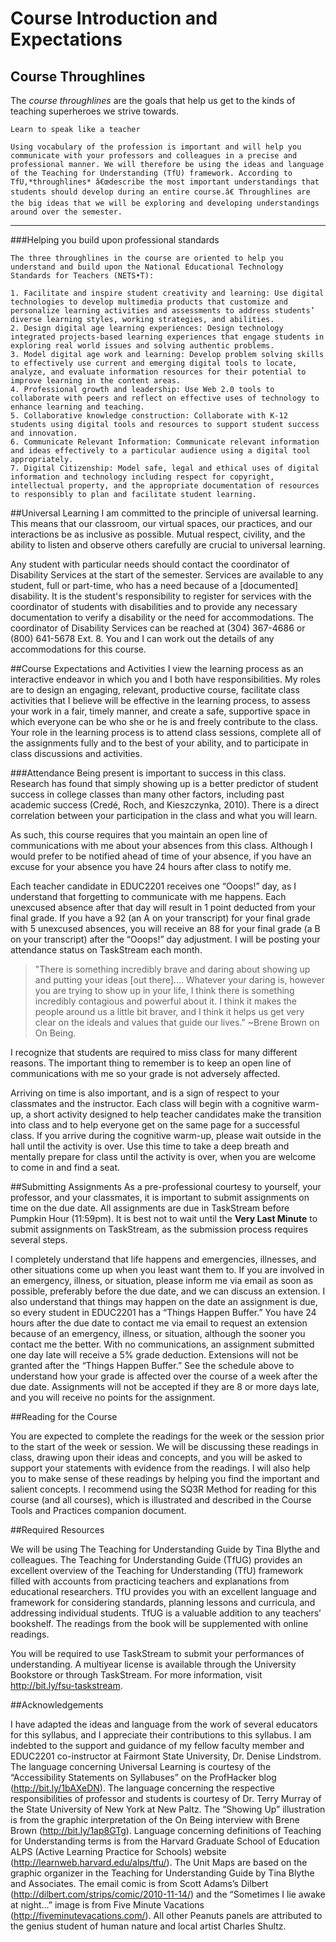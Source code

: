 # Course Introduction and Expectations

## Course Throughlines

The *course throughlines* are the goals that help us get to the kinds of
teaching superheroes we strive towards.

    Learn to speak like a teacher
    
    Using vocabulary of the profession is important and will help you
    communicate with your professors and colleagues in a precise and professional manner. We will therefore be using the ideas and language
    of the Teaching for Understanding (TfU) framework. According to
    TfU,*throughlines* â€œdescribe the most important understandings that
    students should develop during an entire course.â€ Throughlines are the big ideas that we will be exploring and developing understandings around over the semester.
    

----------

###Helping you build upon professional standards

    The three throughlines in the course are oriented to help you understand and build upon the National Educational Technology Standards for Teachers (NETS•T):

    1. Facilitate and inspire student creativity and learning: Use digital technologies to develop multimedia products that customize and personalize learning activities and assessments to address students’ diverse learning styles, working strategies, and abilities.
    2. Design digital age learning experiences: Design technology integrated projects-based learning experiences that engage students in exploring real world issues and solving authentic problems.
    3. Model digital age work and learning: Develop problem solving skills to effectively use current and emerging digital tools to locate, analyze, and evaluate information resources for their potential to improve learning in the content areas.
    4. Professional growth and leadership: Use Web 2.0 tools to collaborate with peers and reflect on effective uses of technology to enhance learning and teaching.
    5. Collaborative knowledge construction: Collaborate with K-12 students using digital tools and resources to support student success and innovation.
    6. Communicate Relevant Information: Communicate relevant information and ideas effectively to a particular audience using a digital tool appropriately.
    7. Digital Citizenship: Model safe, legal and ethical uses of digital information and technology including respect for copyright, intellectual property, and the appropriate documentation of resources to responsibly to plan and facilitate student learning.

##Universal Learning
I am committed to the principle of universal learning. This means that our classroom, our virtual spaces, our practices, and our interactions be as inclusive as possible. Mutual respect, civility, and the ability to listen and observe others carefully are crucial to universal learning.

Any student with particular needs should contact the coordinator of Disability Services at the start of the semester. Services are available to any student, full or part-time, who has a need because of a [documented] disability.  It is the student's responsibility to register for services with the coordinator of students with disabilities and to provide any necessary documentation to verify a disability or the need for accommodations.  The coordinator of Disability Services can be reached at (304) 367-4686 or (800) 641-5678 Ext. 8. You and I can work out the details of any accommodations for this course.

##Course Expectations and Activities
I view the learning process as an interactive endeavor in which you and I both have responsibilities. My roles are to design an engaging, relevant, productive course, facilitate class activities that I believe will be effective in the learning process, to assess your work in a fair, timely manner, and create a safe, supportive space in which everyone can be who she or he is and freely contribute to the class. Your role in the learning process is to attend class sessions, complete all of the assignments fully and to the best of your ability, and to participate in class discussions and activities.

###Attendance
Being present is important to success in this class. Research has found that simply showing up is a better predictor of student success in college classes than many other factors, including past academic success (Credé, Roch, and Kieszczynka, 2010). There is a direct correlation between your participation in the class and what you will learn.

As such, this course requires that you maintain an open line of communications with me about your absences from this class. Although I would prefer to be notified ahead of time of your absence, if you have an excuse for your absence you have 24 hours after class to notify me.

Each teacher candidate in EDUC2201 receives one “Ooops!” day, as I understand that forgetting to communicate with me happens. Each unexcused absence after that day will result in 1 point deducted from your final grade. If you have a 92 (an A on your transcript) for your final grade with 5 unexcused absences, you will receive an 88 for your final grade (a B on your transcript) after the “Ooops!” day adjustment. I will be posting your attendance status on TaskStream each month.

 >"There is something incredibly brave and daring about showing up and putting your ideas [out there].... Whatever your daring is, however you are trying to show up in your life, I think there is something incredibly contagious and powerful about it. I think it makes the people around us a little bit braver, and I think it helps us get very clear on the ideals and values that guide our lives." ~Brene Brown on On Being.

I recognize that students are required to miss class for many different reasons. The important thing to remember is to keep an open line of communications with me so your grade is not adversely affected.

Arriving on time is also important, and is a sign of respect to your classmates and the instructor. Each class will begin with a cognitive warm-up, a short activity designed to help teacher candidates make the transition into class and to help everyone get on the same page for a successful class. If you arrive during the cognitive warm-up, please wait outside in the hall until the activity is over. Use this time to take a deep breath and mentally prepare for class until the activity is over, when you are welcome to come in and find a seat.

##Submitting Assignments
As a pre-professional courtesy to yourself, your professor, and your classmates, it is important to submit assignments on time on the due date. All assignments are due in TaskStream before Pumpkin Hour (11:59pm). It is best not to wait until the **Very Last Minute** to submit assignments on TaskStream, as the submission process requires several steps.

I completely understand that life happens and emergencies, illnesses, and other situations come up when you least want them to. If you are involved in an emergency, illness, or situation, please inform me via email as soon as possible, preferably before the due date, and we can discuss an extension. I also understand that things may happen on the date an assignment is due, so every student in EDUC2201 has a “Things Happen Buffer.” You have 24 hours after the due date to contact me via email to request an extension because of an emergency, illness, or situation, although the sooner you contact me the better. With no communications, an assignment submitted one day late will receive a 5% grade deduction. Extensions will not be granted after the “Things Happen Buffer.” See the schedule above to understand how your grade is affected over the course of a week after the due date. Assignments will not be accepted if they are 8 or more days late, and you will receive no points for the assignment.

##Reading for the Course

You are expected to complete the readings for the week or the session prior to the start of the week or session. We will be discussing these readings in class, drawing upon their ideas and concepts, and you will be asked to support your statements with evidence from the readings. I will also help you to make sense of these readings by helping you find the important and salient concepts. I recommend using the SQ3R Method for reading for this course (and all courses), which is illustrated and described in the Course Tools and Practices companion document.

##Required Resources

We will be using The Teaching for Understanding Guide by Tina Blythe and colleagues. The Teaching for Understanding Guide (TfUG) provides an excellent overview of the Teaching for Understanding (TfU) framework filled with accounts from practicing teachers and explanations from educational researchers. TfU provides you with an excellent language and framework for considering standards, planning lessons and curricula, and addressing individual students. TfUG is a valuable addition to any teachers’ bookshelf. The readings from the book will be supplemented with online readings.

You will be required to use TaskStream to submit your performances of understanding. A multiyear license is available through the University Bookstore or through TaskStream. For more information, visit http://bit.ly/fsu-taskstream.

##Acknowledgements

I have adapted the ideas and language from the work of several educators for this syllabus, and I appreciate their contributions to this syllabus. I am indebted to the support and guidance of my fellow faculty member and EDUC2201 co-instructor at Fairmont State University, Dr. Denise Lindstrom. The language concerning Universal Learning is courtesy of the “Accessibility Statements on Syllabuses” on the ProfHacker blog (http://bit.ly/1bAXeDN). The language concerning the respective responsibilities of professor and students is courtesy of Dr. Terry Murray of the State University of New York at New Paltz. The “Showing Up” illustration is from the graphic interpretation of the On Being interview with Brene Brown (http://bit.ly/1ap8GTg). Language concerning definitions of Teaching for Understanding terms is from the Harvard Graduate School of Education ALPS (Active Learning Practice for Schools) website (http://learnweb.harvard.edu/alps/tfu/). The Unit Maps are based on the graphic organizer in the Teaching for Understanding Guide by Tina Blythe and Associates. The email comic is from Scott Adams’s Dilbert (http://dilbert.com/strips/comic/2010-11-14/) and the “Sometimes I lie awake at night…” image is from Five Minute Vacations (http://fiveminutevacations.com/). All other Peanuts panels are attributed to the genius student of human nature and local artist Charles Shultz.
